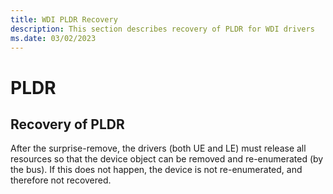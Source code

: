 ```yaml
---
title: WDI PLDR Recovery
description: This section describes recovery of PLDR for WDI drivers
ms.date: 03/02/2023
---
```


# PLDR


## Recovery of PLDR


After the surprise-remove, the drivers (both UE and LE) must release all resources so that the device object can be removed and re-enumerated (by the bus). If this does not happen, the device is not re-enumerated, and therefore not recovered.

 

 





